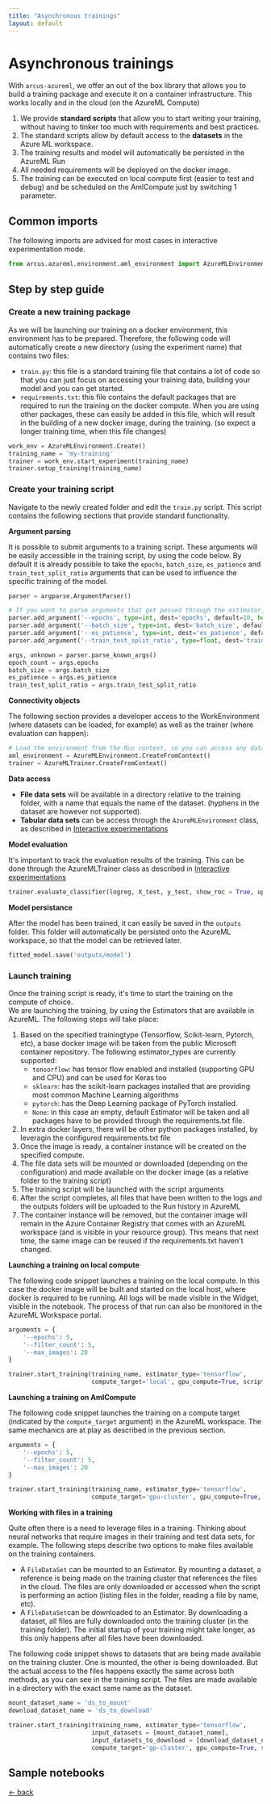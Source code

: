 ```yaml
---
title: "Asynchronous trainings"
layout: default
---
```


# Asynchronous trainings

With `arcus-azureml`, we offer an out of the box library that allows you to build a training package and execute it on a container infrastructure.  This works locally and in the cloud (on the AzureML Compute)  

1. We provide __standard scripts__ that allow you to start writing your training, without having to tinker too much with requirements and best practices.
1. The standard scripts allow by default access to the __datasets__ in the Azure ML workspace.
1. The training results and model will automatically be persisted in the AzureML Run
1. All needed requirements will be deployed on the docker image.
1. The training can be executed on local compute first (easier to test and debug) and be scheduled on the AmlCompute just by switching 1 parameter.

## Common imports

The following imports are advised for most cases in interactive experimentation mode.

```python
from arcus.azureml.environment.aml_environment import AzureMLEnvironment
```

## Step by step guide

### Create a new training package

As we will be launching our training on a docker environment, this environment has to be prepared.  Therefore, the following code will automatically create a new directory (using the experiment name) that contains two files:

- `train.py`: this file is a standard training file that contains a lot of code so that you can just focus on accessing your training data, building your model and you can get started.
- `requirements.txt`: this file contains the default packages that are required to run the training on the docker compute.  When you are using other packages, these can easily be added in this file, which will result in the building of a new docker image, during the training.  (so expect a longer training time, when this file changes)

```python
work_env = AzureMLEnvironment.Create()
training_name = 'my-training'
trainer = work_env.start_experiment(training_name)
trainer.setup_training(training_name)
```

### Create your training script

Navigate to the newly created folder and edit the `train.py` script.  This script contains the following sections that provide standard functionality.

__Argument parsing__

It is possible to submit arguments to a training script.  These arguments will be easily accessible in the training script, by using the code below.  By default it is already possible to take the `epochs`, `batch_size`, `es_patience` and `train_test_split_ratio` arguments that can be used to influence the specific training of the model.  

```python
parser = argparse.ArgumentParser()

# If you want to parse arguments that get passed through the estimator, this can be done here
parser.add_argument('--epochs', type=int, dest='epochs', default=10, help='Epoch count')
parser.add_argument('--batch_size', type=int, dest='batch_size', default=32, help='Batch size')
parser.add_argument('--es_patience', type=int, dest='es_patience', default=-1, help='Early stopping patience. If less than zero, no Early stopping')
parser.add_argument('--train_test_split_ratio', type=float, dest='train_test_split_ratio', default=0.3, help='Train test split ratio')

args, unknown = parser.parse_known_args()
epoch_count = args.epochs
batch_size = args.batch_size
es_patience = args.es_patience
train_test_split_ratio = args.train_test_split_ratio
```
__Connectivity objects__

The following section provides a developer access to the WorkEnvironment (where datasets can be loaded, for example) as well as the trainer (where evaluation can happen):

```python
# Load the environment from the Run context, so you can access any dataset
aml_environment = AzureMLEnvironment.CreateFromContext()
trainer = AzureMLTrainer.CreateFromContext()
```

__Data access__

- __File data sets__ will be available in a directory relative to the training folder, with a name that equals the name of the dataset.  (hyphens in the dataset are however not supported).  
- __Tabular data sets__ can be access through the `AzureMLEnvironment` class, as described in [Interactive experimentations](experimenting)

__Model evaluation__

It's important to track the evaluation results of the training.  This can be done through the AzureMLTrainer class as described in [Interactive experimentations](experimenting)

```python
trainer.evaluate_classifier(logreg, X_test, y_test, show_roc = True, upload_model = True)
```

__Model persistance__

After the model has been trained, it can easily be saved in the `outputs` folder.  This folder will automatically be persisted onto the AzureML workspace, so that the model can be retrieved later.

```python
fitted_model.save('outputs/model')
```

### Launch training

Once the training script is ready, it's time to start the training on the compute of choice.  
We are launching the training, by using the Estimators that are available in AzureML. 
The following steps will take place:

1. Based on the specified trainingtype (Tensorflow, Scikit-learn, Pytorch, etc), a base docker image will be taken from the public Microsoft container repository.  The following estimator_types are currently supported: 
    - `tensorflow`: has tensor flow enabled and installed (supporting GPU and CPU) and can be used for Keras too
    - `sklearn`: has the scikit-learn packages installed that are providing most common Machine Learning algorithms
    - `pytorch`: has the Deep Learning package of PyTorch installed.
    - `None`: in this case an empty, default Estimator will be taken and all packages have to be provided through the requirements.txt file.
1. In extra docker layers, there will be other python packages installed, by leveragin the configured requirements.txt file
1. Once the image is ready, a container instance will be created on the specified compute.
1. The file data sets will be mounted or downloaded (depending on the configuration) and made available on the docker image (as a relative folder to the training script)
1. The training script will be launched with the script arguments 
1. After the script completes, all files that have been written to the logs and the outputs folders will be uploaded to the Run history in AzureML
1. The container instance will be removed, but the container image will remain in the Azure Container Registry that comes with an AzureML workspace (and is visible in your resource group).  This means that next time, the same image can be reused if the requirements.txt haven't changed.

__Launching a training on local compute__

The following code snippet launches a training on the local compute.  In this case the docker image will be built and started on the local host, where docker is required to be running.  All logs will be made visible in the Widget, visible in the notebook.  The process of that run can also be monitored in the AzureML Workspace portal.

```python
arguments = {
    '--epochs': 5,
    '--filter_count': 5,
    '--max_images': 20
}

trainer.start_training(training_name, estimator_type='tensorflow', 
                       compute_target='local', gpu_compute=True, script_parameters = arguments)
```

__Launching a training on AmlCompute__

The following code snippet launches the training on a compute target (indicated by the `compute_target` argument) in the AzureML workspace.  The same mechanics are at play as described in the previous section. 

```python
arguments = {
    '--epochs': 5,
    '--filter_count': 5,
    '--max_images': 20
}

trainer.start_training(training_name, estimator_type='tensorflow', 
                       compute_target='gpu-cluster', gpu_compute=True, script_parameters = arguments)
```

__Working with files in a training__

Quite often there is a need to leverage files in a training.  Thinking about neural networks that require images in their training and test data sets, for example.  The following steps describe two options to make files available on the training containers.

- A `FileDataSet` can be mounted to an Estimator.  By mounting a dataset, a reference is being made on the training cluster that references the files in the cloud.  The files are only downloaded or accessed when the script is performing an action (listing files in the folder, reading a file by name, etc).  
- A `FileDataSet`can be downloaded to an Estimator.  By downloading a dataset, all files are fully downloaded onto the training cluster (in the training folder).  The initial startup of your training might take longer, as this only happens after all files have been downloaded.  

The following code snippet shows to datasets that are being made available on the training cluster.  One is mounted, the other is being downloaded.  But the actual access to the files happens exactly the same across both methods, as you can see in the training script.  The files are made available in a directory with the exact same name as the dataset.

```python
mount_dataset_name = 'ds_to_mount'
download_dataset_name = 'ds_to_download'

trainer.start_training(training_name, estimator_type='tensorflow', 
                       input_datasets = [mount_dataset_name],
                       input_datasets_to_download = [download_dataset_name],
                       compute_target='gp-cluster', gpu_compute=True, script_parameters = arguments)

```

## Sample notebooks



[&larr; back](/)